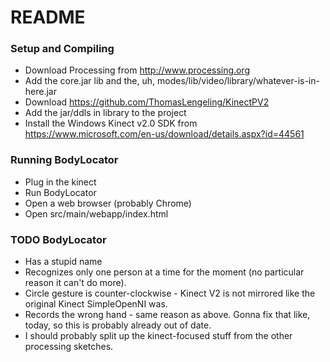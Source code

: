 # README #

### Setup and Compiling ###

* Download Processing from http://www.processing.org
* Add the core.jar lib and the, uh, modes/lib/video/library/whatever-is-in-here.jar
* Download https://github.com/ThomasLengeling/KinectPV2
* Add the jar/ddls in library to the project
* Install the Windows Kinect v2.0 SDK from https://www.microsoft.com/en-us/download/details.aspx?id=44561

### Running BodyLocator ###

* Plug in the kinect
* Run BodyLocator
* Open a web browser (probably Chrome)
* Open src/main/webapp/index.html

### TODO BodyLocator ###

* Has a stupid name
* Recognizes only one person at a time for the moment (no particular reason it can't do more).
* Circle gesture is counter-clockwise - Kinect V2 is not mirrored like the original Kinect SimpleOpenNI was.
* Records the wrong hand - same reason as above. Gonna fix that like, today, so this is probably already out of date.
* I should probably split up the kinect-focused stuff from the other processing sketches.